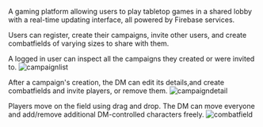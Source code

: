 A gaming platform allowing users to play tabletop games in a shared lobby with a real-time updating interface, all powered by Firebase services.

Users can register, create their campaigns, invite other users, and create combatfields of varying sizes to share with them.

A logged in user can inspect all the campaigns they created or were invited to.
![campaignlist](https://user-images.githubusercontent.com/48827678/81808349-df3c0980-951f-11ea-9478-7684af421a6d.png)

After a campaign's creation, the DM can edit its details,and create combatfields and invite players, or remove them.
![campaigndetail](https://user-images.githubusercontent.com/48827678/81802516-84ea7b00-9516-11ea-9a5b-45faeffcbbcd.png)

Players move on the field using drag and drop. The DM can move everyone and add/remove additional DM-controlled characters freely.
![combatfield](https://user-images.githubusercontent.com/48827678/81802625-b6fbdd00-9516-11ea-8e2f-0674aec884ce.png)
